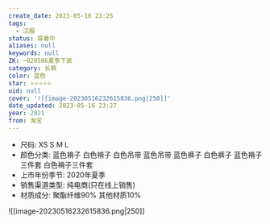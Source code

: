 ```yaml
---
create_date: 2023-05-16 23:25
tags:
  - 汉服
status: 穿着中
aliases: null
keywords: null
ZK: ~020506夏季下装
category: 长裤
color: 蓝色
star: ⭐⭐⭐⭐⭐
uid: null
cover: '![[image-20230516232615836.png|250]]'
date_updated: 2023-05-16 23:27
year: 2021
from: 淘宝
---
```


- 尺码: XS S M L
- 颜色分类: 蓝色褙子 白色褙子 白色吊带 蓝色吊带 蓝色裤子 白色裤子 蓝色褙子三件套 白色褙子三件套
- 上市年份季节: 2020年夏季
- 销售渠道类型: 纯电商(只在线上销售)
- 材质成分: 聚酯纤维90% 其他材质10%

![[image-20230516232615836.png|250]]
